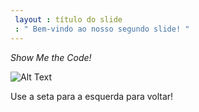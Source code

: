 ```yaml
---
 layout : título do slide
 : " Bem-vindo ao nosso segundo slide! "
---
```

*Show Me the Code!*

  ![Alt Text](https://i.pinimg.com/originals/99/9c/79/999c795a867d21c227bbc2612c1a87e2.jpg)

Use a seta para a esquerda para voltar!
